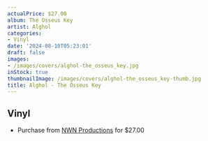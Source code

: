 ```yaml
---
actualPrice: $27.00
album: The Osseus Key
artist: Alghol
categories:
- Vinyl
date: '2024-08-10T05:23:01'
draft: false
images:
- /images/covers/alghol-the_osseus_key.jpg
inStock: true
thumbnailImage: /images/covers/alghol-the_osseus_key-thumb.jpg
title: Alghol - The Osseus Key
---
```


## Vinyl
* Purchase from [NWN Productions](http://shop.nwnprod.com/index.php?route=product/product&path=75&product_id=53678&sort=pd.name&order=ASC) for $27.00
